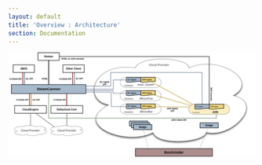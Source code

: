 ```yaml
---
layout: default
title: 'Overview : Architecture'
section: Documentation
---
```


<a href="/images/39k.png"><img src="/images/39k.png" width="900"/></a>
